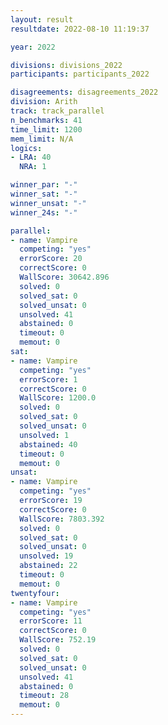 ```yaml
---
layout: result
resultdate: 2022-08-10 11:19:37

year: 2022

divisions: divisions_2022
participants: participants_2022

disagreements: disagreements_2022
division: Arith
track: track_parallel
n_benchmarks: 41
time_limit: 1200
mem_limit: N/A
logics:
- LRA: 40
  NRA: 1

winner_par: "-"
winner_sat: "-"
winner_unsat: "-"
winner_24s: "-"

parallel:
- name: Vampire
  competing: "yes"
  errorScore: 20
  correctScore: 0
  WallScore: 30642.896
  solved: 0
  solved_sat: 0
  solved_unsat: 0
  unsolved: 41
  abstained: 0
  timeout: 0
  memout: 0
sat:
- name: Vampire
  competing: "yes"
  errorScore: 1
  correctScore: 0
  WallScore: 1200.0
  solved: 0
  solved_sat: 0
  solved_unsat: 0
  unsolved: 1
  abstained: 40
  timeout: 0
  memout: 0
unsat:
- name: Vampire
  competing: "yes"
  errorScore: 19
  correctScore: 0
  WallScore: 7803.392
  solved: 0
  solved_sat: 0
  solved_unsat: 0
  unsolved: 19
  abstained: 22
  timeout: 0
  memout: 0
twentyfour:
- name: Vampire
  competing: "yes"
  errorScore: 11
  correctScore: 0
  WallScore: 752.19
  solved: 0
  solved_sat: 0
  solved_unsat: 0
  unsolved: 41
  abstained: 0
  timeout: 28
  memout: 0
---
```


